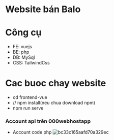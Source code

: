 # Website bán Balo
# Công cụ
- FE: vuejs
- BE: php
- DB: MySql
- CSS: TailwindCss

# Cac buoc chay website
- cd frontend-vue
- // npm install(neu chua download npm)
- npm run serve

### Account api trên 000webhostapp
- Account code php
![bc33c165aafd70a329ec](https://user-images.githubusercontent.com/112546329/221773141-3b48e998-0951-4aaa-ad58-062470ef7030.jpg)
